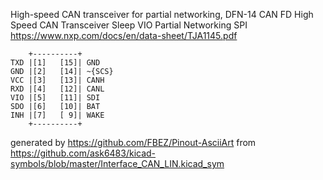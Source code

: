 High-speed CAN transceiver for partial networking, DFN-14
CAN FD High Speed CAN Transceiver Sleep VIO Partial Networking SPI
https://www.nxp.com/docs/en/data-sheet/TJA1145.pdf


	    +----------+
	TXD |[1]   [15]| GND
	GND |[2]   [14]| ~{SCS}
	VCC |[3]   [13]| CANH
	RXD |[4]   [12]| CANL
	VIO |[5]   [11]| SDI
	SDO |[6]   [10]| BAT
	INH |[7]   [ 9]| WAKE
	    +----------+


generated by https://github.com/FBEZ/Pinout-AsciiArt from https://github.com/ask6483/kicad-symbols/blob/master/Interface_CAN_LIN.kicad_sym